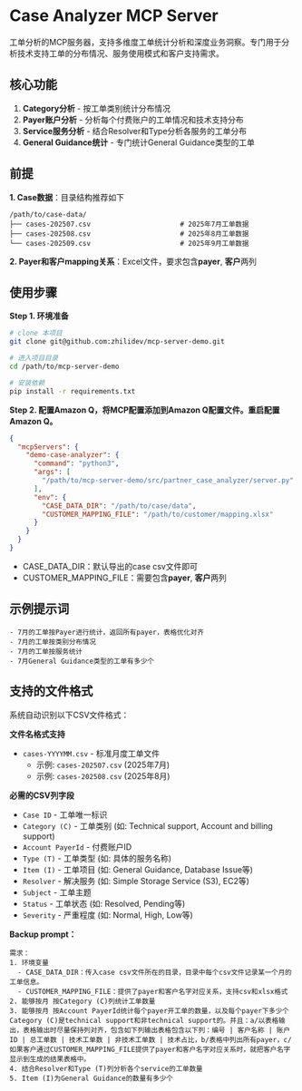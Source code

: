 # Case Analyzer MCP Server 

工单分析的MCP服务器，支持多维度工单统计分析和深度业务洞察。专门用于分析技术支持工单的分布情况、服务使用模式和客户支持需求。

## 核心功能

1. **Category分析** - 按工单类别统计分布情况
2. **Payer账户分析** - 分析每个付费账户的工单情况和技术支持分布
3. **Service服务分析** - 结合Resolver和Type分析各服务的工单分布
4. **General Guidance统计** - 专门统计General Guidance类型的工单

## 前提

**1. Case数据**：目录结构推荐如下
```
/path/to/case-data/
├── cases-202507.csv                      # 2025年7月工单数据
├── cases-202508.csv                      # 2025年8月工单数据
└── cases-202509.csv                      # 2025年9月工单数据
```
**2. Payer和客户mapping关系**：Excel文件，要求包含**payer**, **客户**两列

## 使用步骤

**Step 1. 环境准备**

```bash
# clone 本项目
git clone git@github.com:zhilidev/mcp-server-demo.git

# 进入项目目录
cd /path/to/mcp-server-demo

# 安装依赖
pip install -r requirements.txt
```

**Step 2. 配置Amazon Q，将MCP配置添加到Amazon Q配置文件。重启配置Amazon Q。**

```json
{
  "mcpServers": {
    "demo-case-analyzer": {
      "command": "python3",
      "args": [
        "/path/to/mcp-server-demo/src/partner_case_analyzer/server.py"
      ],
      "env": {
        "CASE_DATA_DIR": "/path/to/case/data", 
        "CUSTOMER_MAPPING_FILE": "/path/to/customer/mapping.xlsx" 
      }
    }
  }
}
```
- CASE_DATA_DIR：默认导出的case csv文件即可
- CUSTOMER_MAPPING_FILE：需要包含**payer**, **客户**两列

## 示例提示词

```
- 7月的工单按Payer进行统计，返回所有payer，表格优化对齐
- 7月的工单按类别分布情况
- 7月的工单按服务统计
- 7月General Guidance类型的工单有多少个
```


## 支持的文件格式

系统自动识别以下CSV文件格式：

**文件名格式支持**
- `cases-YYYYMM.csv` - 标准月度工单文件
  - 示例: `cases-202507.csv` (2025年7月)
  - 示例: `cases-202508.csv` (2025年8月)

**必需的CSV列字段**
- `Case ID` - 工单唯一标识
- `Category (C)` - 工单类别 (如: Technical support, Account and billing support)
- `Account PayerId` - 付费账户ID
- `Type (T)` - 工单类型 (如: 具体的服务名称)
- `Item (I)` - 工单项目 (如: General Guidance, Database Issue等)
- `Resolver` - 解决服务 (如: Simple Storage Service (S3), EC2等)
- `Subject` - 工单主题
- `Status` - 工单状态 (如: Resolved, Pending等)
- `Severity` - 严重程度 (如: Normal, High, Low等)


**Backup prompt：**
```
需求：
1. 环境变量
  - CASE_DATA_DIR：传入case csv文件所在的目录，目录中每个csv文件记录某一个月的工单信息。
  - CUSTOMER_MAPPING_FILE：提供了payer和客户名字对应关系，支持csv和xlsx格式
2. 能够按月 按Category (C)列统计工单数量
3. 能够按月 按Account PayerId统计每个payer开工单的数量，以及每个payer下多少个Category (C)是technical support和非technical support的。并且：a/以表格输出，表格输出时尽量保持列对齐，包含如下列输出表格包含以下列：编号 | 客户名称 | 账户ID | 总工单数 | 技术工单数 | 非技术工单数 | 技术占比，b/表格中列出所有payer，c/如果客户通过CUSTOMER_MAPPING_FILE提供了payer和客户名字对应关系时，就把客户名字显示到生成的结果表格中。
4. 结合Resolver和Type (T)列分析各个service的工单数量
5. Item (I)为General Guidance的数量有多少个
```